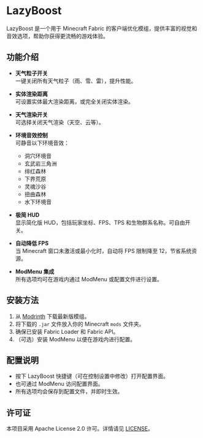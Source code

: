 # LazyBoost

LazyBoost 是一个用于 Minecraft Fabric 的客户端优化模组，提供丰富的视觉和音效选项，帮助你获得更流畅的游戏体验。

## 功能介绍

- **天气粒子开关**  
  一键关闭所有天气粒子（雨、雪、雷），提升性能。

- **实体渲染距离**  
  可设置实体最大渲染距离，或完全关闭实体渲染。

- **天气渲染开关**  
  可选择关闭天气渲染（天空、云等）。

- **环境音效控制**  
  可静音以下环境音效：
  - 洞穴环境音
  - 玄武岩三角洲
  - 绯红森林
  - 下界荒原
  - 灵魂沙谷
  - 扭曲森林
  - 水下环境音

- **极简 HUD**  
  显示简化版 HUD，包括玩家坐标、FPS、TPS 和生物群系名称。可自由开关。

- **自动降低 FPS**  
  当 Minecraft 窗口未激活或最小化时，自动将 FPS 限制降至 12，节省系统资源。

- **ModMenu 集成**  
  所有选项均可在游戏内通过 ModMenu 或配置文件进行设置。

## 安装方法

1. 从 [Modrinth](https://modrinth.com/mod/lazyboost-render) 下载最新版模组。
2. 将下载的 `.jar` 文件放入你的 Minecraft `mods` 文件夹。
3. 确保已安装 Fabric Loader 和 Fabric API。
4. （可选）安装 ModMenu 以便在游戏内进行配置。

## 配置说明

- 按下 LazyBoost 快捷键（可在控制设置中修改）打开配置界面。
- 也可通过 ModMenu 访问配置界面。
- 所有选项均会保存到配置文件，并即时生效。

## 许可证

本项目采用 Apache License 2.0 许可。详情请见 [LICENSE](LICENSE)。
